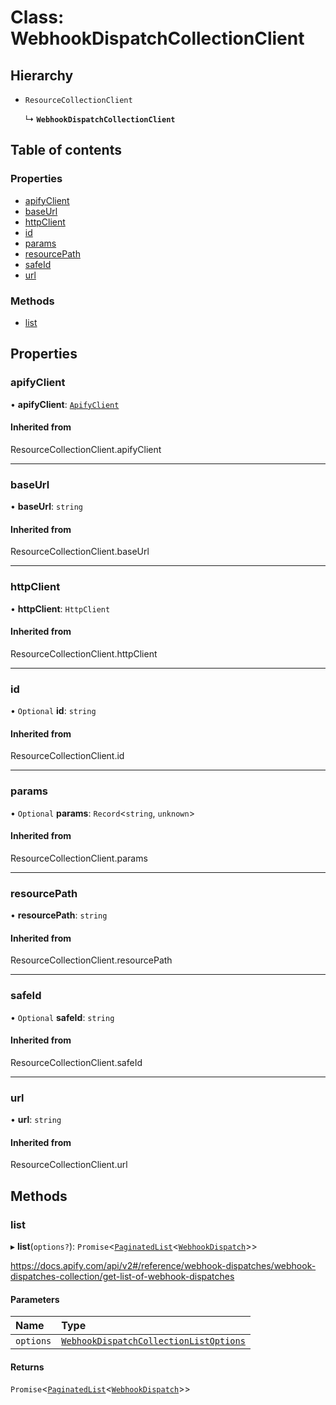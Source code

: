 # Class: WebhookDispatchCollectionClient

## Hierarchy

- `ResourceCollectionClient`

  ↳ **`WebhookDispatchCollectionClient`**

## Table of contents

### Properties

- [apifyClient](WebhookDispatchCollectionClient.md#apifyclient)
- [baseUrl](WebhookDispatchCollectionClient.md#baseurl)
- [httpClient](WebhookDispatchCollectionClient.md#httpclient)
- [id](WebhookDispatchCollectionClient.md#id)
- [params](WebhookDispatchCollectionClient.md#params)
- [resourcePath](WebhookDispatchCollectionClient.md#resourcepath)
- [safeId](WebhookDispatchCollectionClient.md#safeid)
- [url](WebhookDispatchCollectionClient.md#url)

### Methods

- [list](WebhookDispatchCollectionClient.md#list)

## Properties

### <a id="apifyclient" name="apifyclient"></a> apifyClient

• **apifyClient**: [`ApifyClient`](ApifyClient.md)

#### Inherited from

ResourceCollectionClient.apifyClient

___

### <a id="baseurl" name="baseurl"></a> baseUrl

• **baseUrl**: `string`

#### Inherited from

ResourceCollectionClient.baseUrl

___

### <a id="httpclient" name="httpclient"></a> httpClient

• **httpClient**: `HttpClient`

#### Inherited from

ResourceCollectionClient.httpClient

___

### <a id="id" name="id"></a> id

• `Optional` **id**: `string`

#### Inherited from

ResourceCollectionClient.id

___

### <a id="params" name="params"></a> params

• `Optional` **params**: `Record`<`string`, `unknown`\>

#### Inherited from

ResourceCollectionClient.params

___

### <a id="resourcepath" name="resourcepath"></a> resourcePath

• **resourcePath**: `string`

#### Inherited from

ResourceCollectionClient.resourcePath

___

### <a id="safeid" name="safeid"></a> safeId

• `Optional` **safeId**: `string`

#### Inherited from

ResourceCollectionClient.safeId

___

### <a id="url" name="url"></a> url

• **url**: `string`

#### Inherited from

ResourceCollectionClient.url

## Methods

### <a id="list" name="list"></a> list

▸ **list**(`options?`): `Promise`<[`PaginatedList`](../interfaces/PaginatedList.md)<[`WebhookDispatch`](../interfaces/WebhookDispatch.md)\>\>

https://docs.apify.com/api/v2#/reference/webhook-dispatches/webhook-dispatches-collection/get-list-of-webhook-dispatches

#### Parameters

| Name | Type |
| :------ | :------ |
| `options` | [`WebhookDispatchCollectionListOptions`](../interfaces/WebhookDispatchCollectionListOptions.md) |

#### Returns

`Promise`<[`PaginatedList`](../interfaces/PaginatedList.md)<[`WebhookDispatch`](../interfaces/WebhookDispatch.md)\>\>
